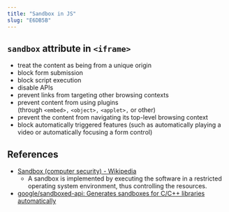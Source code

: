 ```yaml
---
title: "Sandbox in JS"
slug: "E6DB5B"
---
```


## `sandbox` attribute in `<iframe>`

-   treat the content as being from a unique origin
-   block form submission
-   block script execution
-   disable APIs
-   prevent links from targeting other browsing contexts
-   prevent content from using plugins (through `<embed>,` `<object>,` `<applet>,` or other)
-   prevent the content from navigating its top-level browsing context
-   block automatically triggered features (such as automatically playing a video or automatically focusing a form control)

## References

- [Sandbox \(computer security\) - Wikipedia](https://en.wikipedia.org/wiki/Sandbox\_\(computer\_security\))
  - A sandbox is implemented by executing the software in a restricted operating system environment, thus controlling the resources.
- [google/sandboxed-api: Generates sandboxes for C/C++ libraries automatically](https://github.com/google/sandboxed-api)